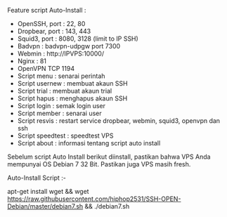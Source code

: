 Feature script Auto-Install : 

- OpenSSH, port : 22, 80
- Dropbear, port : 143, 443
- Squid3, port : 8080, 3128 (limit to IP SSH)
- Badvpn   : badvpn-udpgw port 7300
- Webmin   : http://IPVPS:10000/
- Nginx    : 81
- OpenVPN TCP 1194
- Script menu : senarai perintah
- Script usernew : membuat akaun SSH
- Script trial : membuat akaun trial
- Script hapus : menghapus akaun SSH
- Script login : semak login user
- Script member : senarai user
- Script resvis : restart service dropbear, webmin, squid3, openvpn dan ssh
- Script speedtest : speedtest VPS
- Script about : informasi tentang script auto install

Sebelum script Auto Install berikut diinstall, pastikan bahwa VPS Anda mempunyai OS Debian 7 32 Bit. Pastikan juga VPS masih fresh.

Auto-Install Script :-

apt-get install wget && wget https://raw.githubusercontent.com/hiphop2531/SSH-OPEN-Debian/master/debian7.sh && ./debian7.sh
